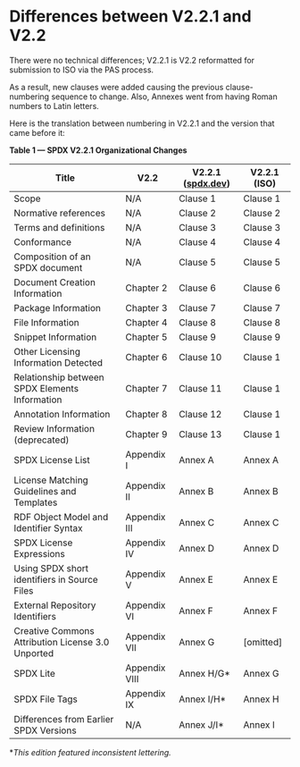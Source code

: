 # Differences between V2.2.1 and V2.2

There were no technical differences;
V2.2.1 is V2.2 reformatted for submission to ISO via the PAS process.

As a result, new clauses were added causing the previous clause-numbering
sequence to change.
Also, Annexes went from having Roman numbers to Latin letters.

Here is the translation between numbering in V2.2.1
and the version that came before it:

**Table 1 — SPDX V2.2.1 Organizational Changes**

| Title | V2.2 | V2.2.1 ([spdx.dev](https://spdx.dev/)) | V2.2.1 (ISO) |
| ----- | ---- | -------------------------------------- | ------------ |
| Scope                                             | N/A           | Clause 1   | Clause 1 |
| Normative references                              | N/A           | Clause 2   | Clause 2 |
| Terms and definitions                             | N/A           | Clause 3   | Clause 3 |
| Conformance                                       | N/A           | Clause 4   | Clause 4 |
| Composition of an SPDX document                   | N/A           | Clause 5   | Clause 5 |
| Document Creation Information                     | Chapter 2     | Clause 6   | Clause 6 |
| Package Information                               | Chapter 3     | Clause 7   | Clause 7 |
| File Information                                  | Chapter 4     | Clause 8   | Clause 8 |
| Snippet Information                               | Chapter 5     | Clause 9   | Clause 9 |
| Other Licensing Information Detected              | Chapter 6     | Clause 10  | Clause 1 |
| Relationship between SPDX Elements Information    | Chapter 7     | Clause 11  | Clause 1 |
| Annotation Information                            | Chapter 8     | Clause 12  | Clause 1 |
| Review Information (deprecated)                   | Chapter 9     | Clause 13  | Clause 1 |
| SPDX License List                                 | Appendix I    | Annex A    | Annex A |
| License Matching Guidelines and Templates         | Appendix II   | Annex B    | Annex B |
| RDF Object Model and Identifier Syntax            | Appendix III  | Annex C    | Annex C |
| SPDX License Expressions                          | Appendix IV   | Annex D    | Annex D |
| Using SPDX short identifiers in Source Files      | Appendix V    | Annex E    | Annex E |
| External Repository Identifiers                   | Appendix VI   | Annex F    | Annex F |
| Creative Commons Attribution License 3.0 Unported | Appendix VII  | Annex G    | [omitted] |
| SPDX Lite                                         | Appendix VIII | Annex H/G* | Annex G |
| SPDX File Tags                                    | Appendix IX   | Annex I/H* | Annex H |
| Differences from Earlier SPDX Versions            | N/A           | Annex J/I* | Annex I |

*_This edition featured inconsistent lettering._
